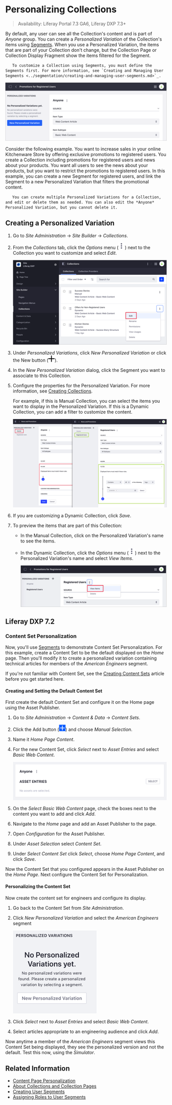 # Personalizing Collections

> Availability: Liferay Portal 7.3 GA6, Liferay DXP 7.3+

By default, any user can see all the Collection's content and is part of _Anyone_ group. You can create a _Personalized Variation_ of the Collection's items using [Segments](../segmentation/creating-and-managing-user-segments.md). When you use a Personalized Variation, the items that are part of your Collection don't change, but the Collection Page or Collection Display Fragment show the items filtered for the Segment.

```note::
   To customize a Collection using Segments, you must define the Segments first. For more information, see `Creating and Managing User Segments <../segmentation/creating-and-managing-user-segments.md>`_.
```

![Collections are available for anyone, by default](./personalizing-collections/images/02.png)

Consider the following example. You want to increase sales in your online Kitchenware Store by offering exclusive promotions to registered users. You create a Collection including promotions for registered users and news about your products. You want all users to see the news about your products, but you want to restrict the promotions to registered users. In this example, you can create a new Segment for registered users, and link the Segment to a new Personalized Variation that filters the promotional content.

```tip::
   You can create multiple Personalized Variations for a Collection, and edit or delete them as needed. You can also edit the *Anyone* Personalized Variation, but you cannot delete it.
```

## Creating a Personalized Variation

1. Go to _Site Administration_ &rarr; _Site Builder_ &rarr; _Collections_.
1. From the _Collections_ tab, click the _Options_ menu (![Options](../../../images/icon-staging-bar-options.png)) next to the Collection you want to customize and select _Edit_.

    ![Edit the Collection you want to customize](./personalizing-collections/images/01.png)

1. Under _Personalized Variations_, click _New Personalized Variation_ or click the New button (![New](../../../images/icon-plus.png)).
1. In the _New Personalized Variation_ dialog, click the Segment you want to associate to this Collection.
1. Configure the properties for the Personalized Variation. For more information, see [Creating Collections](../../../content-authoring-and-management/collections-and-collection-pages/creating-collections.md).

    For example, if this is Manual Collection, you can select the items you want to display in the Personalized Variation. If this is a Dynamic Collection, you can add a filter to customize the content.

    ![Configure the properties for your Personalized Variation](./personalizing-collections/images/04.png)

1. If you are customizing a Dynamic Collection, click _Save_.
1. To preview the items that are part of this Collection:

    - In the Manual Collection, click on the Personalized Variation's name to see the items.
    - In the Dynamic Collection, click the _Options_ menu (![Options](../../../images/icon-staging-bar-options.png)) next to the Personalized Variation's name and select _View Items_.

        ![Edit the Collection you want to customize](./personalizing-collections/images/03.png)

## Liferay DXP 7.2

### Content Set Personalization

Now, you'll use [Segments](../segmentation/creating-and-managing-user-segments.md) to demonstrate Content Set Personalization. For this example, create a Content Set to be the default displayed on the _Home_ page. Then you'll modify it to create a personalized variation containing technical articles for members of the _American Engineers_ segment.

If you're not familiar with Content Set, see the [Creating Content Sets](../../../content-authoring-and-management/collections-and-collection-pages/creating-collections.md#creating-content-sets) article before you get started here.

#### Creating and Setting the Default Content Set

First create the default Content Set and configure it on the Home page using the Asset Publisher.

1. Go to _Site Administration_ &rarr; _Content & Data_ &rarr; _Content Sets_.
2. Click the Add button (![Add](../../../images/icon-add.png)) and choose _Manual Selection_.
3. Name it _Home Page Content_.
4. For the new Content Set, click _Select_ next to _Asset Entries_ and select _Basic Web Content_.

    ![Click Select to add a new Asset Entries.](./personalizing-collections/images/20.png)

5. On the _Select Basic Web Content_ page, check the boxes next to the content you want to add and click _Add_.
6. Navigate to the _Home_ page and add an Asset Publisher to the page.
7. Open _Configuration_ for the Asset Publisher.
8. Under _Asset Selection_ select _Content Set_.
9. Under _Select Content Set_ click _Select_, choose _Home Page Content_, and click _Save_.

Now the Content Set that you configured appears in the Asset Publisher on the _Home Page_. Next configure the Content Set for Personalization.

#### Personalizing the Content Set

Now create the content set for engineers and configure its display.

1. Go back to the Content Set from _Site Administration_.
2. Click _New Personalized Variation_ and select the _American Engineers_ segment

    ![Create a new Personalized Variation.](./personalizing-collections/images/21.png)

3. Click _Select_ next to _Asset Entries_ and select _Basic Web Content_.
4. Select articles appropriate to an engineering audience and click _Add_.

Now anytime a member of the _American Engineers_ segment views this Content Set being displayed, they see the personalized version and not the default. Test this now, using the _Simulator_.

## Related Information

-   [Content Page Personalization](./content-page-personalization.md)
-   [About Collections and Collection Pages](../../../content-authoring-and-management/collections-and-collection-pages/about-collections-and-collection-pages.md)
-   [Creating User Segments](../segmentation/creating-and-managing-user-segments.md)
-   [Assigning Roles to User Segments](../../../users-and-permissions/roles-and-permissions/assigning-roles-to-user-segments.md)
